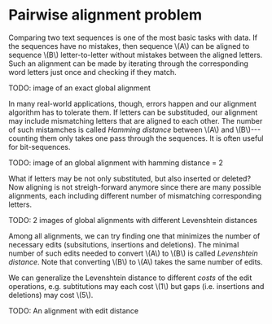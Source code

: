 # Pairwise alignment problem

Comparing two text sequences is one of the most basic tasks with data. If the
sequences have no mistakes, then sequence \\(A\\) can be aligned to sequence \\(B\\)
letter-to-letter without mistakes between the aligned letters. Such an alignment
can be made by iterating through the corresponding word letters just once and
checking if they match.

TODO: image of an exact global alignment

In many real-world applications, though, errors happen and our alignment
algorithm has to tolerate them. If letters can be substituded, our alignment may
include mismatching letters that are aligned to each other. The number of such
mistamches is called _Hamming distance_ between \\(A\\) and \\(B\\)---counting
them only takes one pass through the sequences. It is often useful for
bit-sequences.

TODO: image of an global alignment with hamming distance = 2

What if letters may be not only substituted, but also inserted or deleted? Now
aligning is not streigh-forward anymore since there are many possible
alignments, each including different number of mismatching corresponding
letters.

TODO: 2 images of global alignments with different Levenshtein distances

Among all alignments, we can try finding one that minimizes the number of
necessary edits (subsitutions, insertions and deletions). The minimal number of
such edits needed to convert \\(A\\) to \\(B\\) is called _Levenshtein distance_. Note
that converting \\(B\\) to \\(A\\) takes the same number of edits.

We can generalize the Levenshtein distance to different _costs_ of the edit
operations, e.g. subtitutions may each cost \\(1\\) but gaps (i.e. insertions and
deletions) may cost \\(5\\).

TODO: An alignment with edit distance
